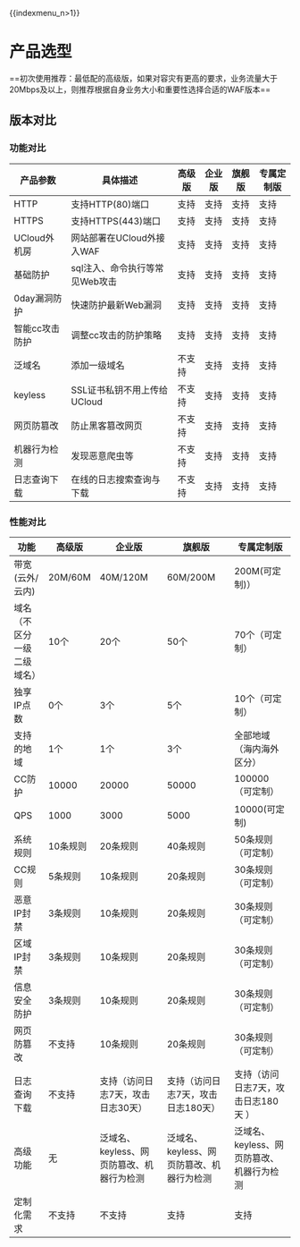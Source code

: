 {{indexmenu_n>1}}

# 产品选型

==初次使用推荐：最低配的高级版，如果对容灾有更高的要求，业务流量大于20Mbps及以上，则推荐根据自身业务大小和重要性选择合适的WAF版本==

## 版本对比

### 功能对比

| 产品参数      | 具体描述               | 高级版 | 企业版 | 旗舰版 | 专属定制版 |
| --- | --- | --- | --- | --- | --- |
| HTTP      | 支持HTTP(80)端口       | 支持  | 支持  | 支持  | 支持    |
| HTTPS     | 支持HTTPS(443)端口     | 支持  | 支持  | 支持  | 支持    |
| UCloud外机房 | 网站部署在UCloud外接入WAF  | 支持  | 支持  | 支持  | 支持    |
| 基础防护      | sql注入、命令执行等常见Web攻击 | 支持  | 支持  | 支持  | 支持    |
| 0day漏洞防护  | 快速防护最新Web漏洞        | 支持  | 支持  | 支持  | 支持    |
| 智能cc攻击防护  | 调整cc攻击的防护策略        | 支持  | 支持  | 支持  | 支持    |
| 泛域名       | 添加一级域名             | 不支持 | 支持  | 支持  | 支持    |
| keyless   | SSL证书私钥不用上传给UCloud | 不支持 | 支持  | 支持  | 支持    |
| 网页防篡改     | 防止黑客篡改网页           | 不支持 | 支持  | 支持  | 支持    |
| 机器行为检测    | 发现恶意爬虫等            | 不支持 | 支持  | 支持  | 支持    |
| 日志查询下载    | 在线的日志搜索查询与下载       | 不支持 | 支持  | 支持  | 支持    |

### 性能对比

| 功能            | 高级版     | 企业版                      | 旗舰版                      | 专属定制版                    |
| --- | --- | --- | --- | --- |
| 带宽(云外/云内)     | 20M/60M | 40M/120M                 | 60M/200M                 | 200M(可定制)）               |
| 域名（不区分一级二级域名） | 10个     | 20个                      | 50个                      | 70个（可定制）         |
| 独享IP点数        | 0个      | 3个                       | 5个                       | 10个（可定制）                 |
| 支持的地域         | 1个      | 1个                       | 3个                       | 全部地域（海内海外区分）             |
| CC防护          | 10000   | 20000                    | 50000                    | 100000（可定制）              |
| QPS | 1000 | 3000 | 5000 | 10000(可定制) |
| 系统规则          | 10条规则   | 20条规则                    | 40条规则                    | 50条规则（可定制）               |
| CC规则          | 5条规则    | 10条规则                    | 20条规则                    | 30条规则（可定制）               |
| 恶意IP封禁        | 3条规则    | 10条规则                    | 20条规则                    | 30条规则（可定制）               |
| 区域IP封禁        | 3条规则    | 10条规则                    | 20条规则                    | 30条规则（可定制）               |
| 信息安全防护        | 3条规则    | 10条规则                    | 20条规则                    | 30条规则（可定制）               |
| 网页防篡改         | 不支持     | 10条规则                    | 20条规则                    | 30条规则（可定制）               |
| 日志查询下载        | 不支持     | 支持（访问日志7天，攻击日志30天）       | 支持（访问日志7天，攻击日志180天）      | 支持（访问日志7天，攻击日志180天 ）     |
| 高级功能          | 无       | 泛域名、keyless、网页防篡改、机器行为检测 | 泛域名、keyless、网页防篡改、机器行为检测 | 泛域名、keyless、网页防篡改、机器行为检测 |
| 定制化需求         | 不支持     | 不支持                      | 支持                       | 支持                       |
